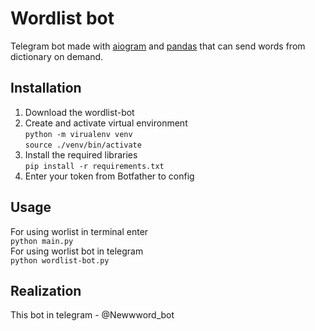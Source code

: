 # Wordlist bot
Telegram bot made with [aiogram](https://docs.aiogram.dev/en/latest/) and [pandas](https://pandas.pydata.org/docs/) that can send words from dictionary on demand.

## Installation
1. Download the wordlist-bot
2. Create and activate virtual environment  
   ```python -m virualenv venv```  
   ```source ./venv/bin/activate```
3. Install the required libraries  
  ```pip install -r requirements.txt```
5. Enter your token from Botfather to config 

## Usage 
For using worlist in terminal enter  
```python main.py```  
For using worlist bot in telegram  
```python wordlist-bot.py```  

## Realization
This bot in telegram - @Newwword_bot
